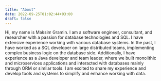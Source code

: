 ```yaml
---
title: "About"
date: 2022-09-25T01:02:44+03:00
draft: false
---
```


Hi, my name is Maksim Gramin. I am a software engineer, consultant, and researcher with a passion for database technologies and SQL. I have extensive experience working with various database systems. In the past, I have worked as a SQL developer on large distributed teams, implementing complex business logic on the database side. Additionally, I have experience as a Java developer and team leader, where we built monolithic and microservices applications and interacted with databases mainly through ORM or similar tools. I am excited to share my experience and develop tools and systems to simplify and enhance working with data.
